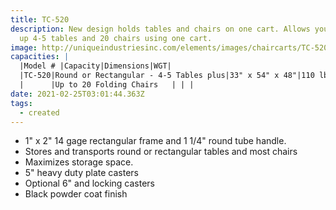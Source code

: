 ```yaml
---
title: TC-520
description: New design holds tables and chairs on one cart. Allows you to set
  up 4-5 tables and 20 chairs using one cart.
image: http://uniqueindustriesinc.com/elements/images/chaircarts/TC-520.jpg
capacities: |
  |Model # |Capacity|Dimensions|WGT|
  |TC-520|Round or Rectangular - 4-5 Tables plus|33" x 54" x 48"|110 lbs|
  |      |Up to 20 Folding Chairs	| | |
date: 2021-02-25T03:01:44.363Z
tags:
  - created
---
```

* 1" x 2" 14 gage rectangular frame and 1 1/4" round tube handle.
* Stores and transports round or rectangular tables and most chairs
* Maximizes storage space.
* 5" heavy duty plate casters
* Optional 6" and locking casters
* Black powder coat finish